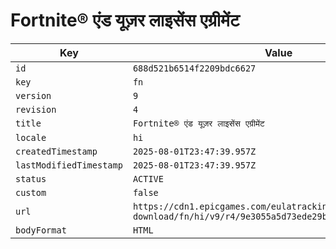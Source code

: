# Fortnite® एंड यूज़र लाइसेंस एग्रीमेंट

| Key | Value |
| --- | ----- |
| `id` | `688d521b6514f2209bdc6627` |
| `key` | `fn` |
| `version` | `9` |
| `revision` | `4` |
| `title` | `Fortnite® एंड यूज़र लाइसेंस एग्रीमेंट` |
| `locale` | `hi` |
| `createdTimestamp` | `2025-08-01T23:47:39.957Z` |
| `lastModifiedTimestamp` | `2025-08-01T23:47:39.957Z` |
| `status` | `ACTIVE` |
| `custom` | `false` |
| `url` | `https://cdn1.epicgames.com/eulatracking-download/fn/hi/v9/r4/9e3055a5d73ede29b15d6b506a08380f.pdf` |
| `bodyFormat` | `HTML` |
